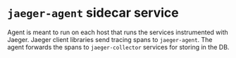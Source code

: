 # `jaeger-agent` sidecar service

Agent is meant to run on each host that runs the services instrumented with Jaeger. Jaeger client libraries send tracing spans to `jaeger-agent`. The agent forwards the spans to `jaeger-collector` services for storing in the DB.
